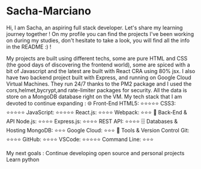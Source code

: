 # Sacha-Marciano
 Hi, I am Sacha, an aspiring full stack developer.
 Let's share my learning journey together !
 On my profile you can find the projects I've been working on during my studies, don't hesitate to take a look, you will find all the info in the README :) !

My projects are built using different techs, some are pure HTML and CSS (the good days of discovering the frontend world), some are spiced with a bit of Javascript and the latest are built with React CRA using 80% jsx.
I also have two backend project built with Express, and running on Google Cloud Virtual Machines. They run 24/7 thanks to the PM2 package and I used the cors,helmet,bycrypt,and rate-limiter packages for security. All the data is store on a MongoDB database right on the VM.
My tech stack that I am devoted to continue expanding : 
🌐 Front-End
HTML5: ⭐⭐⭐⭐⭐
CSS3: ⭐⭐⭐⭐⭐
JavaScript​: ⭐⭐⭐⭐⭐
React.js: ⭐⭐⭐⭐
Webpack: ⭐⭐⭐
💾 Back-End & API
Node.js: ⭐⭐⭐⭐
Express.js: ⭐⭐⭐⭐
REST API: ⭐⭐⭐⭐
🗄️ Databases & Hosting
MongoDB: ⭐⭐⭐
Google Cloud: ⭐⭐⭐
🔧 Tools & Version Control
Git: ⭐⭐⭐⭐
GitHub: ⭐⭐⭐⭐
VSCode: ⭐⭐⭐⭐⭐
Command Line: ⭐⭐⭐

My next goals : 
Continue developing open source and personal projects
Learn python
